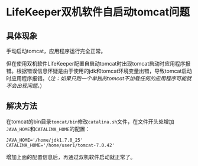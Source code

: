 # LifeKeeper双机软件自启动tomcat问题

## 具体现象

手动启动tomcat，应用程序运行完全正常。

但在使用双机软件LifeKeeper配置自启动tomcat时出现tomcat启动时应用程序报错。根据错误信息怀疑是由于使用的jdk和tomcat环境变量出错，导致tomcat启动时应用程序报错。（*注：如果只跑一个单独的tomcat不加载任何的应用程序可能就不会出现问题。*）

## 解决方法

在tomcat的bin目录`tomcat/bin`修改`catalina.sh`文件，在文件开头处增加`JAVA_HOME`和`CATALINA_HOME`的配置：
```
JAVA_HOME='/home/jdk1.7.0_25'
CATALINA_HOME='/home/user1/tomcat-7.0.42'
```

增加上面的配置信息后，再通过双机软件启动就正常了。

